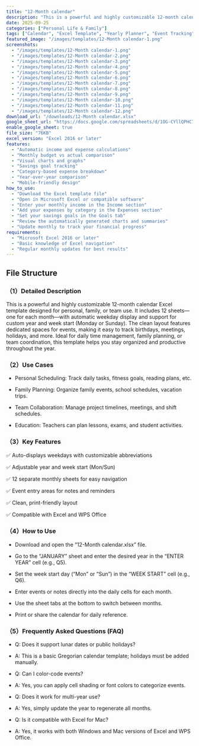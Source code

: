```yaml
---
title: "12-Month calendar"
description: "This is a powerful and highly customizable 12-month calendar Excel template designed for personal, family, or team use.  "
date: 2025-09-25
categories: ["Personal Life & Family"]
tags: ["Calendar", "Excel Template", "Yearly Planner", "Event Tracking", "Productivity", "Family Schedule", "Customizable", "Free Template"]
featured_image: "/images/templates/12-Month calendar-1.png"
screenshots:
  - "/images/templates/12-Month calendar-1.png"
  - "/images/templates/12-Month calendar-2.png"
  - "/images/templates/12-Month calendar-3.png"
  - "/images/templates/12-Month calendar-4.png"
  - "/images/templates/12-Month calendar-5.png"
  - "/images/templates/12-Month calendar-6.png"
  - "/images/templates/12-Month calendar-7.png"
  - "/images/templates/12-Month calendar-8.png"
  - "/images/templates/12-Month calendar-9.png"
  - "/images/templates/12-Month calendar-10.png"
  - "/images/templates/12-Month calendar-11.png"
  - "/images/templates/12-Month calendar-12.png"
download_url: "/downloads/12-Month calendar.xlsx"
google_sheet_url: "https://docs.google.com/spreadsheets/d/1OG-CYllQPHC7KuTcfIUSoIa5rSd1w9XOXJJyRDUkoRg/edit?usp=sharing"
enable_google_sheet: true
file_size: "76KB"
excel_version: "Excel 2016 or later"
features:
  - "Automatic income and expense calculations"
  - "Monthly budget vs actual comparison"
  - "Visual charts and graphs"
  - "Savings goal tracking"
  - "Category-based expense breakdown"
  - "Year-over-year comparison"
  - "Mobile-friendly design"
how_to_use:
  - "Download the Excel template file"
  - "Open in Microsoft Excel or compatible software"
  - "Enter your monthly income in the Income section"
  - "Add your expenses by category in the Expenses section"
  - "Set your savings goals in the Goals tab"
  - "Review the automatically generated charts and summaries"
  - "Update monthly to track your financial progress"
requirements:
  - "Microsoft Excel 2016 or later"
  - "Basic knowledge of Excel navigation"
  - "Regular monthly updates for best results"
---
```


## **File Structure**  

### （1）Detailed Description
This is a powerful and highly customizable 12-month calendar Excel template designed for personal, family, or team use. It includes 12 sheets—one for each month—with automatic weekday display and support for custom year and week start (Monday or Sunday). The clean layout features dedicated spaces for events, making it easy to track birthdays, meetings, holidays, and more. Ideal for daily time management, family planning, or team coordination, this template helps you stay organized and productive throughout the year.

### （2）Use Cases
- Personal Scheduling: Track daily tasks, fitness goals, reading plans, etc.

- Family Planning: Organize family events, school schedules, vacation trips.

- Team Collaboration: Manage project timelines, meetings, and shift schedules.

- Education: Teachers can plan lessons, exams, and student activities.

### （3）Key Features
✅ Auto-displays weekdays with customizable abbreviations

✅ Adjustable year and week start (Mon/Sun)

✅ 12 separate monthly sheets for easy navigation

✅ Event entry areas for notes and reminders

✅ Clean, print-friendly layout

✅ Compatible with Excel and WPS Office

### （4）How to Use
- Download and open the “12-Month calendar.xlsx” file.

- Go to the “JANUARY” sheet and enter the desired year in the “ENTER YEAR” cell (e.g., Q5).

- Set the week start day (“Mon” or “Sun”) in the “WEEK START” cell (e.g., Q6).

- Enter events or notes directly into the daily cells for each month.

- Use the sheet tabs at the bottom to switch between months.

- Print or share the calendar for daily reference.

### （5）Frequently Asked Questions (FAQ)
- Q: Does it support lunar dates or public holidays?
- A: This is a basic Gregorian calendar template; holidays must be added manually.

- Q: Can I color-code events?
- A: Yes, you can apply cell shading or font colors to categorize events.

- Q: Does it work for multi-year use?
- A: Yes, simply update the year to regenerate all months.

- Q: Is it compatible with Excel for Mac?
- A: Yes, it works with both Windows and Mac versions of Excel and WPS Office.